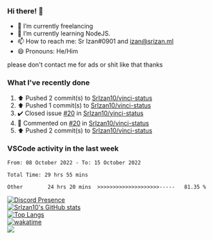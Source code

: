 ### Hi there! 👋

- 🔭 I’m currently freelancing
- 🌱 I’m currently learning NodeJS.
- 📫 How to reach me: Sr Izan#0901 and izan@srizan.ml
- 😄 Pronouns: He/Him

please don't contact me for ads or shit like that thanks

### What I've recently done

<!--RECENT_ACTIVITY:start-->
1. ⬆️ Pushed 2 commit(s) to [SrIzan10/vinci-status](https://github.com/SrIzan10/vinci-status)
2. ⬆️ Pushed 1 commit(s) to [SrIzan10/vinci-status](https://github.com/SrIzan10/vinci-status)
3. ✔️ Closed issue [#20](https://github.com/SrIzan10/vinci-status/issues/20) in [SrIzan10/vinci-status](https://github.com/SrIzan10/vinci-status)
4. 💬 Commented on [#20](https://github.com/SrIzan10/vinci-status/issues/20#issuecomment-1280035804) in [SrIzan10/vinci-status](https://github.com/SrIzan10/vinci-status)
5. ⬆️ Pushed 2 commit(s) to [SrIzan10/vinci-status](https://github.com/SrIzan10/vinci-status)
<!--RECENT_ACTIVITY:end-->

### VSCode activity in the last week

<!--START_SECTION:waka-->

```text
From: 08 October 2022 - To: 15 October 2022

Total Time: 29 hrs 55 mins

Other        24 hrs 20 mins  >>>>>>>>>>>>>>>>>>>>-----   81.35 %
```

<!--END_SECTION:waka-->

[![Discord Presence](https://lanyard.cnrad.dev/api/703974042700611634)](https://discord.com/users/703974042700611634)  
[![SrIzan10's GitHub stats](https://github-readme-stats.vercel.app/api?username=SrIzan10&show_icons=true&theme=dark&count_private=true)](https://github.com/anuraghazra/github-readme-stats)  
[![Top Langs](https://github-readme-stats.vercel.app/api/top-langs/?username=SrIzan10&layout=compact&theme=dark&count_private=true)](https://github.com/anuraghazra/github-readme-stats)  
[![wakatime](https://wakatime.com/badge/user/4ad16edf-eadc-48d9-b010-26f275fe0be6.svg)](https://wakatime.com/@4ad16edf-eadc-48d9-b010-26f275fe0be6)   
![](https://metrics.lecoq.io/SrIzan10?base.repositories=0&languages=1&isocalendar=1&followup=1)
